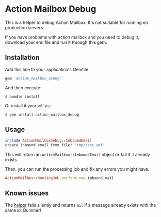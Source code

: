 # Action Mailbox Debug

This is a helper to debug Action Mailbox. It's not suitable for running on production servers.

If you have problems with action mailbox and you need to debug it, download your eml file and run it through this gem.

## Installation

Add this line to your application's Gemfile:

```ruby
gem 'action_mailbox_debug'
```

And then execute:

    $ bundle install

Or install it yourself as:

    $ gem install action_mailbox_debug

## Usage

```ruby
include ActionMailboxDebug::InboundEmail
create_inbound_email_from_file! 'tmp/test.eml'
```

This will return an `ActionMailbox::InboundEmail` object or fail if it already exists.

Then, you can run the processing job and fix any errors you might have:

```ruby
ActionMailbox::RoutingJob.perform_now inbound_mail
```

## Known issues

The [helper](https://edgeapi.rubyonrails.org/classes/ActionMailbox/InboundEmail/MessageId.html#method-i-create_and_extract_message_id-21) fails silently and returns `nil` if a message already exists with the same id. Bummer!
